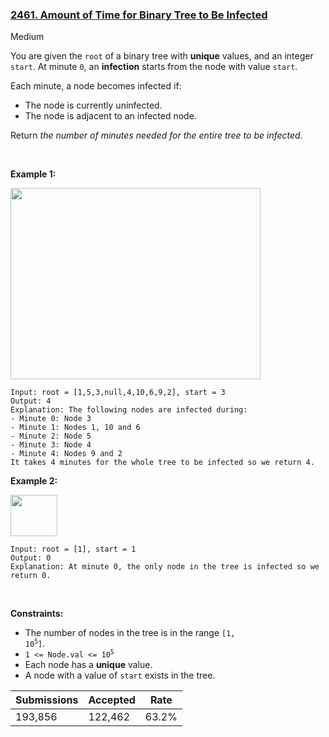 ### [2461. Amount of Time for Binary Tree to Be Infected](https://leetcode.com/problems/amount-of-time-for-binary-tree-to-be-infected/description/?envType=daily-question&envId=2024-01-10)

Medium

You are given the `` root `` of a binary tree with __unique__ values, and an integer `` start ``. At minute `` 0 ``, an __infection__ starts from the node with value `` start ``.

Each minute, a node becomes infected if:

*   The node is currently uninfected.
*   The node is adjacent to an infected node.

Return _the number of minutes needed for the entire tree to be infected._

 

<strong class="example">Example 1:</strong>

<img alt="" src="https://assets.leetcode.com/uploads/2022/06/25/image-20220625231744-1.png" style="width: 400px; height: 306px;"/>

```
Input: root = [1,5,3,null,4,10,6,9,2], start = 3
Output: 4
Explanation: The following nodes are infected during:
- Minute 0: Node 3
- Minute 1: Nodes 1, 10 and 6
- Minute 2: Node 5
- Minute 3: Node 4
- Minute 4: Nodes 9 and 2
It takes 4 minutes for the whole tree to be infected so we return 4.
```

<strong class="example">Example 2:</strong>

<img alt="" src="https://assets.leetcode.com/uploads/2022/06/25/image-20220625231812-2.png" style="width: 75px; height: 66px;"/>

```
Input: root = [1], start = 1
Output: 0
Explanation: At minute 0, the only node in the tree is infected so we return 0.
```

 

__Constraints:__

*   The number of nodes in the tree is in the range <code>[1, 10<sup>5</sup>]</code>.
*   <code>1 <= Node.val <= 10<sup>5</sup></code>
*   Each node has a __unique__ value.
*   A node with a value of `` start `` exists in the tree.

| Submissions    | Accepted     | Rate   |
| -------------- | ------------ | ------ |
| 193,856 | 122,462 | 63.2% |